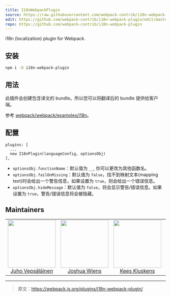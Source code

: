 ```yaml
---
title: I18nWebpackPlugin
source: https://raw.githubusercontent.com/webpack-contrib/i18n-webpack-plugin/master/README.md
edit: https://github.com/webpack-contrib/i18n-webpack-plugin/edit/master/README.md
repo: https://github.com/webpack-contrib/i18n-webpack-plugin
---
```

i18n (localization) plugin for Webpack.

## 安装

```bash
npm i -D i18n-webpack-plugin
```

## 用法

此插件会创建包含译文的 bundle。所以您可以将翻译后的 bundle 提供给客户端。

参考 [webpack/webpack/examples/i18n](https://github.com/webpack/webpack/tree/master/examples/i18n)。

## 配置

```
plugins: [
  ...
  new I18nPlugin(languageConfig, optionsObj)
],
```
 - `optionsObj.functionName`：默认值为 `__`, 你可以更改为其他函数名。
 - `optionsObj.failOnMissing`：默认值为 `false`，找不到映射文本(mapping text)时会给出一个警告信息，如果设置为 `true`，则会给出一个错误信息。
 - `optionsObj.hideMessage`：默认值为 `false`，将会显示警告/错误信息。如果设置为 `true`，警告/错误信息将会被隐藏。

## Maintainers

<table>
  <tbody>
    <tr>
      <td align="center">
        <img width="150" height="150"
        src="https://avatars3.githubusercontent.com/u/166921?v=3&s=150">
        </br>
        <a href="https://github.com/bebraw">Juho Vepsäläinen</a>
      </td>
      <td align="center">
        <img width="150" height="150"
        src="https://avatars2.githubusercontent.com/u/8420490?v=3&s=150">
        </br>
        <a href="https://github.com/d3viant0ne">Joshua Wiens</a>
      </td>
      <td align="center">
        <img width="150" height="150"
        src="https://avatars3.githubusercontent.com/u/533616?v=3&s=150">
        </br>
        <a href="https://github.com/SpaceK33z">Kees Kluskens</a>
      </td>
      <td align="center">
        <img width="150" height="150"
        src="https://avatars3.githubusercontent.com/u/3408176?v=3&s=150">
        </br>
        <a href="https://github.com/TheLarkInn">Sean Larkin</a>
      </td>
    </tr>
  <tbody>
</table>

[npm]: https://img.shields.io/npm/v/i18n-webpack-plugin.svg
[npm-url]: https://npmjs.com/package/i18n-webpack-plugin

[deps]: https://david-dm.org/webpack-contrib/i18n-webpack-plugin.svg
[deps-url]: https://david-dm.org/webpack-contrib/i18n-webpack-plugin

[chat]: https://img.shields.io/badge/gitter-webpack%2Fwebpack-brightgreen.svg
[chat-url]: https://gitter.im/webpack/webpack

[test]: http://img.shields.io/travis/webpack-contrib/i18n-webpack-plugin.svg
[test-url]: https://travis-ci.org/webpack-contrib/i18n-webpack-plugin

[cover]: https://codecov.io/gh/webpack-contrib/i18n-webpack-plugin/branch/master/graph/badge.svg
[cover-url]: https://codecov.io/gh/webpack-contrib/i18n-webpack-plugin

***

> 原文：https://webpack.js.org/plugins/i18n-webpack-plugin/
